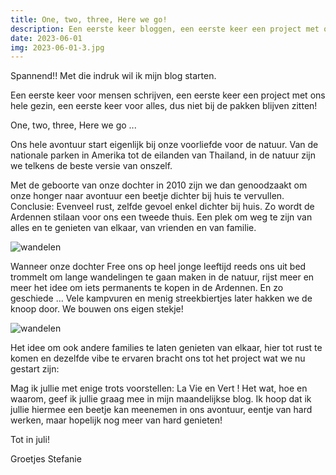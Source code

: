 ```yaml
---
title: One, two, three, Here we go!
description: Een eerste keer bloggen, een eerste keer een project met ons hele gezin, een eerste keer voor alles, dus niet bij de pakken blijven zitten!
date: 2023-06-01
img: 2023-06-01-3.jpg
---
```


Spannend!! Met die indruk wil ik mijn blog starten.

Een eerste keer voor mensen schrijven, een eerste keer een project met ons hele gezin, een eerste keer voor alles, dus niet bij de pakken blijven zitten!

One, two, three, Here we go ...

Ons hele avontuur start eigenlijk bij onze voorliefde voor de natuur. Van de nationale parken in Amerika tot de eilanden van Thailand, in de natuur zijn we telkens de beste versie van onszelf.

Met de geboorte van onze dochter in 2010 zijn we dan genoodzaakt om onze honger naar avontuur een beetje dichter bij huis te vervullen. Conclusie: Evenveel rust, zelfde gevoel enkel dichter bij huis. Zo wordt de Ardennen stilaan voor ons een tweede thuis. Een plek om weg te zijn van alles en te genieten van elkaar, van vrienden en van familie.

![wandelen](2023-06-01-2.jpg)

Wanneer onze dochter Free ons op heel jonge leeftijd reeds ons uit bed trommelt om lange wandelingen te gaan maken in de natuur, rijst meer en meer het idee om iets permanents te kopen in de Ardennen. En zo geschiede ... Vele kampvuren en menig streekbiertjes later hakken we de knoop door. We bouwen ons eigen stekje!

![wandelen](2023-06-01-1.jpg)

Het idee om ook andere families te laten genieten van elkaar, hier tot rust te komen en dezelfde vibe te ervaren bracht ons tot het project wat we nu gestart zijn:

Mag ik jullie met enige trots voorstellen: La Vie en Vert ! Het wat, hoe en waarom, geef ik jullie graag mee in mijn maandelijkse blog. Ik hoop dat ik jullie hiermee een beetje kan meenemen in ons avontuur, eentje van hard werken, maar hopelijk nog meer van hard genieten!

Tot in juli!

Groetjes Stefanie
